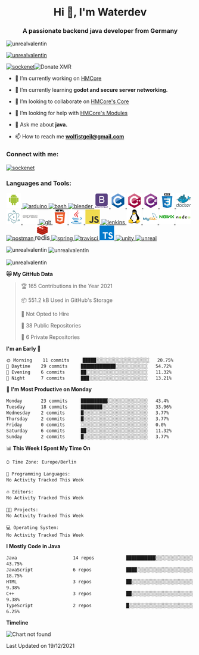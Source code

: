 <h1 align="center">Hi 👋, I'm Waterdev</h1>
<h3 align="center">A passionate backend java developer from Germany</h3>

<p align="left"> <img src="https://komarev.com/ghpvc/?username=unrealvalentin&label=Profile%20views&color=0e75b6&style=flat" alt="unrealvalentin" /> </p>

<p align="left"> <a href="https://github.com/ryo-ma/github-profile-trophy"><img src="https://github-profile-trophy.vercel.app/?username=unrealvalentin" alt="unrealvalentin" /></a> </p>

<p align="left"> <a href="https://twitter.com/sockenet" target="blank"><img src="https://img.shields.io/twitter/follow/sockenet?logo=twitter&style=for-the-badge" alt="sockenet" /></a><img src="https://raw.githubusercontent.com/UnrealValentin/UnrealValentin/main/49sZDrVkFEaUr9HQr_.png" alt="Donate XMR" style="width:200px;height:200px;"/></p> 

- 🔭 I’m currently working on [HMCore](https://github.com/HMCore)

- 🌱 I’m currently learning **godot and secure server networking.**

- 👯 I’m looking to collaborate on [HMCore's Core](https://github.com/HMCore)

- 🤝 I’m looking for help with [HMCore's Modules](https://github.com/HMCore)

- 💬 Ask me about **java.**

- 📫 How to reach me **wolfistgeil@gmail.com**

<h3 align="left">Connect with me:</h3>
<p align="left">
<a href="https://twitter.com/sockenet" target="blank"><img align="center" src="https://raw.githubusercontent.com/rahuldkjain/github-profile-readme-generator/neutral-icons/src/images/icons/Social/twitter.svg" alt="sockenet" height="30" width="40" /></a>
</p>

<h3 align="left">Languages and Tools:</h3>
<p align="left"> <a href="https://developer.android.com" target="_blank"> <img src="https://raw.githubusercontent.com/devicons/devicon/master/icons/android/android-original-wordmark.svg" alt="android" width="40" height="40"/> </a> <a href="https://www.arduino.cc/" target="_blank"> <img src="https://cdn.worldvectorlogo.com/logos/arduino-1.svg" alt="arduino" width="40" height="40"/> </a> <a href="https://www.gnu.org/software/bash/" target="_blank"> <img src="https://www.vectorlogo.zone/logos/gnu_bash/gnu_bash-icon.svg" alt="bash" width="40" height="40"/> </a> <a href="https://www.blender.org/" target="_blank"> <img src="https://download.blender.org/branding/community/blender_community_badge_white.svg" alt="blender" width="40" height="40"/> </a> <a href="https://getbootstrap.com" target="_blank"> <img src="https://raw.githubusercontent.com/devicons/devicon/master/icons/bootstrap/bootstrap-plain-wordmark.svg" alt="bootstrap" width="40" height="40"/> </a> <a href="https://www.cprogramming.com/" target="_blank"> <img src="https://raw.githubusercontent.com/devicons/devicon/master/icons/c/c-original.svg" alt="c" width="40" height="40"/> </a> <a href="https://www.w3schools.com/cpp/" target="_blank"> <img src="https://raw.githubusercontent.com/devicons/devicon/master/icons/cplusplus/cplusplus-original.svg" alt="cplusplus" width="40" height="40"/> </a> <a href="https://www.w3schools.com/cs/" target="_blank"> <img src="https://raw.githubusercontent.com/devicons/devicon/master/icons/csharp/csharp-original.svg" alt="csharp" width="40" height="40"/> </a> <a href="https://www.w3schools.com/css/" target="_blank"> <img src="https://raw.githubusercontent.com/devicons/devicon/master/icons/css3/css3-original-wordmark.svg" alt="css3" width="40" height="40"/> </a> <a href="https://www.docker.com/" target="_blank"> <img src="https://raw.githubusercontent.com/devicons/devicon/master/icons/docker/docker-original-wordmark.svg" alt="docker" width="40" height="40"/> </a> <a href="https://www.electronjs.org" target="_blank"> <img src="https://raw.githubusercontent.com/devicons/devicon/master/icons/electron/electron-original.svg" alt="electron" width="40" height="40"/> </a> <a href="https://expressjs.com" target="_blank"> <img src="https://raw.githubusercontent.com/devicons/devicon/master/icons/express/express-original-wordmark.svg" alt="express" width="40" height="40"/> </a> <a href="https://git-scm.com/" target="_blank"> <img src="https://www.vectorlogo.zone/logos/git-scm/git-scm-icon.svg" alt="git" width="40" height="40"/> </a> <a href="https://www.w3.org/html/" target="_blank"> <img src="https://raw.githubusercontent.com/devicons/devicon/master/icons/html5/html5-original-wordmark.svg" alt="html5" width="40" height="40"/> </a> <a href="https://www.java.com" target="_blank"> <img src="https://raw.githubusercontent.com/devicons/devicon/master/icons/java/java-original.svg" alt="java" width="40" height="40"/> </a> <a href="https://developer.mozilla.org/en-US/docs/Web/JavaScript" target="_blank"> <img src="https://raw.githubusercontent.com/devicons/devicon/master/icons/javascript/javascript-original.svg" alt="javascript" width="40" height="40"/> </a> <a href="https://www.jenkins.io" target="_blank"> <img src="https://www.vectorlogo.zone/logos/jenkins/jenkins-icon.svg" alt="jenkins" width="40" height="40"/> </a> <a href="https://www.linux.org/" target="_blank"> <img src="https://raw.githubusercontent.com/devicons/devicon/master/icons/linux/linux-original.svg" alt="linux" width="40" height="40"/> </a> <a href="https://www.mysql.com/" target="_blank"> <img src="https://raw.githubusercontent.com/devicons/devicon/master/icons/mysql/mysql-original-wordmark.svg" alt="mysql" width="40" height="40"/> </a> <a href="https://www.nginx.com" target="_blank"> <img src="https://raw.githubusercontent.com/devicons/devicon/master/icons/nginx/nginx-original.svg" alt="nginx" width="40" height="40"/> </a> <a href="https://nodejs.org" target="_blank"> <img src="https://raw.githubusercontent.com/devicons/devicon/master/icons/nodejs/nodejs-original-wordmark.svg" alt="nodejs" width="40" height="40"/> </a> <a href="https://postman.com" target="_blank"> <img src="https://www.vectorlogo.zone/logos/getpostman/getpostman-icon.svg" alt="postman" width="40" height="40"/> </a> <a href="https://redis.io" target="_blank"> <img src="https://raw.githubusercontent.com/devicons/devicon/master/icons/redis/redis-original-wordmark.svg" alt="redis" width="40" height="40"/> </a> <a href="https://spring.io/" target="_blank"> <img src="https://www.vectorlogo.zone/logos/springio/springio-icon.svg" alt="spring" width="40" height="40"/> </a> <a href="https://travis-ci.org" target="_blank"> <img src="https://www.vectorlogo.zone/logos/travis-ci/travis-ci-icon.svg" alt="travisci" width="40" height="40"/> </a> <a href="https://www.typescriptlang.org/" target="_blank"> <img src="https://raw.githubusercontent.com/devicons/devicon/master/icons/typescript/typescript-original.svg" alt="typescript" width="40" height="40"/> </a> <a href="https://unity.com/" target="_blank"> <img src="https://www.vectorlogo.zone/logos/unity3d/unity3d-icon.svg" alt="unity" width="40" height="40"/> </a> <a href="https://unrealengine.com/" target="_blank"> <img src="https://raw.githubusercontent.com/kenangundogan/fontisto/036b7eca71aab1bef8e6a0518f7329f13ed62f6b/icons/svg/brand/unreal-engine.svg" alt="unreal" width="40" height="40"/> </a> </p>

<p><img align="left" src="https://github-readme-stats.vercel.app/api/top-langs?username=unrealvalentin&show_icons=true&locale=en&layout=compact" alt="unrealvalentin" /></p>

<p>&nbsp;<img align="center" src="https://github-readme-stats.vercel.app/api?username=unrealvalentin&show_icons=true&locale=en" alt="unrealvalentin" /></p>

<p><img align="center" src="https://github-readme-streak-stats.herokuapp.com/?user=unrealvalentin&" alt="unrealvalentin" /></p>

<!--START_SECTION:waka-->
**🐱 My GitHub Data** 

> 🏆 165 Contributions in the Year 2021
 > 
> 📦 551.2 kB Used in GitHub's Storage 
 > 
> 🚫 Not Opted to Hire
 > 
> 📜 38 Public Repositories 
 > 
> 🔑 6 Private Repositories  
 > 
**I'm an Early 🐤** 

```text
🌞 Morning    11 commits     █████░░░░░░░░░░░░░░░░░░░░   20.75% 
🌆 Daytime    29 commits     █████████████░░░░░░░░░░░░   54.72% 
🌃 Evening    6 commits      ██░░░░░░░░░░░░░░░░░░░░░░░   11.32% 
🌙 Night      7 commits      ███░░░░░░░░░░░░░░░░░░░░░░   13.21%

```
📅 **I'm Most Productive on Monday** 

```text
Monday       23 commits     ██████████░░░░░░░░░░░░░░░   43.4% 
Tuesday      18 commits     ████████░░░░░░░░░░░░░░░░░   33.96% 
Wednesday    2 commits      █░░░░░░░░░░░░░░░░░░░░░░░░   3.77% 
Thursday     2 commits      █░░░░░░░░░░░░░░░░░░░░░░░░   3.77% 
Friday       0 commits      ░░░░░░░░░░░░░░░░░░░░░░░░░   0.0% 
Saturday     6 commits      ██░░░░░░░░░░░░░░░░░░░░░░░   11.32% 
Sunday       2 commits      █░░░░░░░░░░░░░░░░░░░░░░░░   3.77%

```


📊 **This Week I Spent My Time On** 

```text
⌚︎ Time Zone: Europe/Berlin

💬 Programming Languages: 
No Activity Tracked This Week

🔥 Editors: 
No Activity Tracked This Week

🐱‍💻 Projects: 
No Activity Tracked This Week

💻 Operating System: 
No Activity Tracked This Week

```

**I Mostly Code in Java** 

```text
Java                     14 repos            ███████████░░░░░░░░░░░░░░   43.75% 
JavaScript               6 repos             ████░░░░░░░░░░░░░░░░░░░░░   18.75% 
HTML                     3 repos             ██░░░░░░░░░░░░░░░░░░░░░░░   9.38% 
C++                      3 repos             ██░░░░░░░░░░░░░░░░░░░░░░░   9.38% 
TypeScript               2 repos             █░░░░░░░░░░░░░░░░░░░░░░░░   6.25%

```


**Timeline**

![Chart not found](https://raw.githubusercontent.com/UnrealValentin/UnrealValentin/main/charts/bar_graph.png) 


 Last Updated on 19/12/2021
<!--END_SECTION:waka-->
